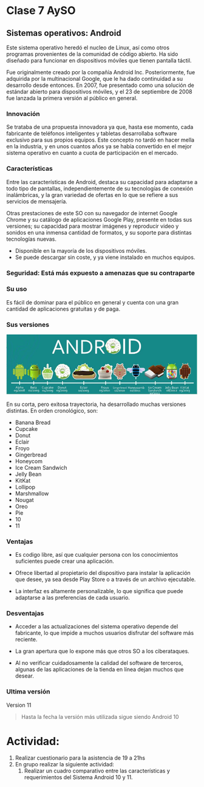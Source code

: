 # Clase 7 AySO

## Sistemas operativos: Android

Este sistema operativo heredó el nucleo de Linux, así como otros programas provenientes de la comunidad de código abierto. Ha sido diseñado para funcionar en dispositivos móviles que tienen pantalla táctil.

Fue originalmente creado por la compañía Android Inc. Posteriormente, fue adquirida por la multinacional Google, que le ha dado continuidad a su desarrollo desde entonces. En 2007, fue presentado como una solución de estándar abierto para dispositivos móviles, y el 23 de septiembre de 2008 fue lanzada la primera versión al público en general.

### Innovación 

Se trataba de una propuesta innovadora ya que, hasta ese momento, cada fabricante de teléfonos inteligentes y tabletas desarrollaba software exclusivo para sus propios equipos. Este concepto no tardó en hacer mella en la industria, y en unos cuantos años ya se había convertido en el mejor sistema operativo en cuanto a cuota de participación en el mercado.

### Características

Entre las características de Android, destaca su capacidad para adaptarse a todo tipo de pantallas, independientemente de su tecnologías de conexión inalámbricas, y la gran variedad de ofertas en lo que se refiere a sus servicios de mensajería.

Otras prestaciones de este SO con su navegador de internet Google Chrome y su catálogo de aplicaciones Google Play, presente en todas sus versiones; su capacidad para mostrar imágenes y reproducir video y sonidos en una inmensa cantidad de formatos, y su soporte para distintas tecnologías nuevas.

- Disponible en la mayoría de los dispositivos móviles.
- Se puede descargar sin coste, y ya viene instalado en muchos equipos.

### Seguridad: Está más expuesto a amenazas que su contraparte

### Su uso

Es fácil de dominar para el público en general y cuenta con una gran cantidad de aplicaciones gratuitas y de paga.

### Sus versiones

![versiones_android](./img/versiones_android.jpg)

En su corta, pero exitosa trayectoria, ha desarrollado muchas versiones distintas. En orden cronológico, son:
- Banana Bread 
- Cupcake
- Donut
- Eclair
- Froyo
- Gingerbread
- Honeycom
- Ice Cream Sandwich
- Jelly Bean
- KitKat
- Lollipop
- Marshmallow
- Nougat
- Oreo
- Pie
- 10
- 11

### Ventajas

- Es codigo libre, así que cualquier persona con los conocimientos suficientes puede crear una aplicación.

- Ofrece libertad al propietario del dispositivo para instalar la aplicación que desee, ya sea desde Play Store o a través de un archivo ejecutable.

- La interfaz es altamente personalizable, lo que significa que puede adaptarse a las preferencias de cada usuario.

### Desventajas 

- Acceder a las actualizaciones del sistema operativo depende del fabricante, lo que impide a muchos usuarios disfrutar del software más reciente.

- La gran apertura que lo expone más que otros SO a los ciberataques.

- Al no verificar cuidadosamente la calidad del software de terceros, algunas de las aplicaciones de la tienda en línea dejan muchos que desear.

### Ultima versión

Version 11

> Hasta la fecha la versión más utilizada sigue siendo Android 10

# Actividad:

1. Realizar cuestionario para la asistencia de 19 a 21hs
2. En grupo realizar la siguiente actividad:
    1. Realizar un cuadro comparativo entre las características y requerimientos del Sistema Android 10 y 11.

